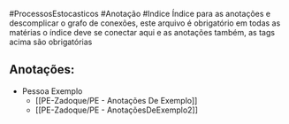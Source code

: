 #ProcessosEstocasticos  #Anotação #Indice 
Índice para as anotações e descomplicar o grafo de conexões, este arquivo é obrigatório em todas as matérias o índice deve se conectar aqui e as anotações também, as tags acima são obrigatórias

## Anotações:
- Pessoa Exemplo
	- [[PE-Zadoque/PE - Anotações De Exemplo]]
	- [[PE-Zadoque/PE - AnotaçõesDeExemplo2]]